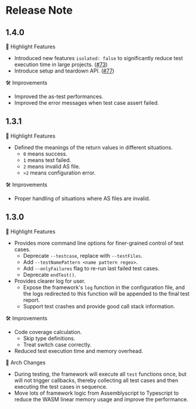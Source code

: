 # Release Note

## 1.4.0

🚀 Highlight Features

- Introduced new features `isolated: false` to significantly reduce test execution time in large projects. ([#73](https://github.com/wasm-ecosystem/assemblyscript-unittest-framework/pull/73))
- Introduce setup and teardown API. ([#77](https://github.com/wasm-ecosystem/assemblyscript-unittest-framework/pull/77))

🛠️ Improvements

- Improved the as-test performances.
- Improved the error messages when test case assert failed.

## 1.3.1

🚀 Highlight Features

- Defined the meanings of the return values in different situations.
  - `0` means success.
  - `1` means test failed.
  - `2` means invalid AS file.
  - `>2` means configuration error.

🛠️ Improvements

- Proper handling of situations where AS files are invalid.

## 1.3.0

🚀 Highlight Features

- Provides more command line options for finer-grained control of test cases.
  - Deprecate `--testcase`, replace with `--testFiles`.
  - Add `--testNamePattern <name pattern regex>`.
  - Add `--onlyFailures` flag to re-run last failed test cases.
  - Deprecate `endTest()`.
- Provides clearer log for user.
  - Expose the framework's `log` function in the configuration file, and the logs redirected to this function will be appended to the final test report.
  - Support test crashes and provide good call stack information.

🛠️ Improvements

- Code coverage calculation.
  - Skip type definitions.
  - Treat switch case correctly.
- Reduced test execution time and memory overhead.

🔄 Arch Changes

- During testing, the framework will execute all `test` functions once, but will not trigger callbacks, thereby collecting all test cases and then executing the test cases in sequence.
- Move lots of framework logic from Assemblyscript to Typescript to reduce the WASM linear memory usage and improve the performance.
